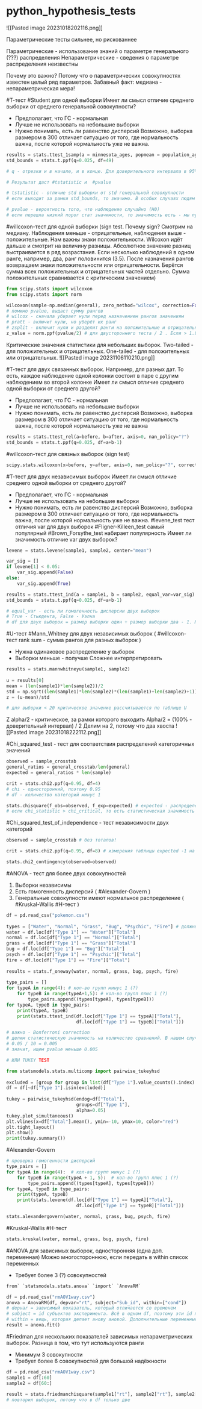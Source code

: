 # python_hypothesis_tests


![[Pasted image 20231018202116.png]]

Параметрические тесты сильнее, но рискованнее

Параметрические - использование знаний о параметре генерального (???) распределения
Непараметрические - сведения о параметре распределения неизвестны

Почему это важно? Потому что о параметрических совокупностях известен целый ряд параметров. Забавный факт: медиана - непараметрическая мера!

#Т-тест #Student для одной выборки
Имеет ли смысл отличие среднего выборки от среднего генеральной совокупности?
- Предполагает, что ГС - нормальная
- Лучше не использовать на небольшие выборки
- Нужно понимать, есть ли равенство дисперсий
Возможно, выборка размером в 300 отличает ситуацию от того, где нормальность важна, после которой нормальность уже не важна.
```Python
results = stats.ttest_1samp(a = minnesota_ages, popmean = population_ages.mean())  
std_bounds = stats.t.ppf(q=0.025, df=49) 

# q - отрезки и в начале, и в конце. Для доверительного интервала в 95% надо 2,5% и там, и там, поэтому ставим 0.025, так как нам нужно узнать начало std

# Результат даст #tstatistic и  #pvalue 

# tstatistic - отличие std выборки от std генеральной совокупности
# если выходит за рамки std_bounds, то значимо. В особых случаях людям нужна помощь

# pvalue - вероятность того, что наблюдение случайно (H0)
# если перешла низкий порог стат значимости, то значимость есть - мы пускаем её обездоленную домой
```

#willcoxon-тест для одной выборки (sign test. Почему sign? Смотрим на медиану. Наблюдения меньше - отрицательные, наблюдения выше - положительные. Нам важны знаки положительности. Wilcoxon идёт дальше и смотрит на величину разницы. Абсолютное значение разниц выстраивается в ряд возрастания. Если несколько наблюдений в одном ранге, например, два, ранг половинится (3.5). После назначения рангов возвращаем знаки положительности или отрицательности. Берётся сумма всех положительных и отрицательных частей отдельно. Сумма положительных сравнивается с критическим значением)
```Python
from scipy.stats import wilcoxon
from scipy.stats import norm

wilcoxon(sample-np.median(general), zero_method="wilcox", correction=False)
# помимо pvalue, выдаст сумму рангов
# wilcox - сначала убирает нули перед назначением рангов значениям
# pratt - включит нули, но уберёт их ранг
# zsplit - включит нули и разделит ранги на положительные и отрицательные
z_value = norm.ppf(pvalue/2) # для двустороннего теста / 2 . Если > 1.96 для нормального распределения, то отвергаем Г0. Нужно, если выборка слишком большая для таблицы критических значений. РАССЧИТВАЕТСЯ ПО Z-ТАБЛИЦЕ
```

Критические значения статистики для небольших выборок. Two-tailed - для положительных и отрицательных. One-tailed - для положительных или отрицательных.
![[Pasted image 20231106110210.png]]

#Т-тест для двух связанных выборок. Например, для разных дат. То есть, каждое наблюдение одной колонки состоит в паре с другим наблюдением во второй колонке
Имеет ли смысл отличие среднего одной выборки от среднего другой?
- Предполагает, что ГС - нормальная
- Лучше не использовать на небольшие выборки
- Нужно понимать, есть ли равенство дисперсий
Возможно, выборка размером в 300 отличает ситуацию от того, где нормальность важна, после которой нормальность уже не важна
```Python
results = stats.ttest_rel(a=before, b=after, axis=0, nan_policy="?")
std_bounds = stats.t.ppf(q=0.025, df=a+b-1)
```

#willcoxon-тест для связных выборок (sign test)
```Python
scipy.stats.wilcoxon(x=before, y=after, axis=0, nan_policy="?", correction=False)
```

#Т-тест для двух независимых выборок
Имеет ли смысл отличие среднего одной выборки от среднего другой?
- Предполагает, что ГС - нормальная
- Лучше не использовать на небольшие выборки
- Нужно понимать, есть ли равенство дисперсий
Возможно, выборка размером в 300 отличает ситуацию от того, где нормальность важна, после которой нормальность уже не важна.
#levene_test тест отличия var для двух выборок
#Fligner-Killeen_test самый популярный
#Brown_Forsythe_test набирает популярность
Имеет ли значимость отличие var двух выборок?
```Python  
levene = stats.levene(sample1, sample2, center="mean")

var_sig = []
if levene[1] < 0.05:  
    var_sig.append(False)  
else:  
    var_sig.append(True)

results = stats.ttest_ind(a = sample1, b = sample2, equal_var=var_sig)
std_bounds = stats.t.ppf(q=0.025, df=a+b-1)

# equal_var - есть ли гомогенность дисперсии двух выборок
# True - Стьюдента, False - Уэлча
# df для двух выборок = размер выборки один + размер выборки два - 1. Но вообще его показывает в результатах
```

#U-тест #Mann_Whitney  для двух независимых выборок ( #willcoxon-тест rank sum - сумма рангов для разных выборок )
- Нужна одинаковое распределение у выборок
- Выборки меньше - получше
Сложнее интерпретировать
```Python
results = stats.mannwhitneyu(sample1, sample2)
  
u = results[0]  
mean = (len(sample1)*len(sample2))/2  
std = np.sqrt((len(sample1)*len(sample2)*(len(sample1)+len(sample2)+1))/12)  
z = (u-mean)/std

# для выборки < 20 критическое значение рассчитывается по таблице U
```
Z alpha/2 - критическое, за рамки которого выходить
Alpha/2 = (100% - доверительный интервал) / 2
Делим на 2, потому что два хвоста
![[Pasted image 20231018222112.png]]

#Chi_squared_test - тест для соответствия распределений категоричных значений
```Python
observed = sample_crosstab
general_ratios = general_crosstab/len(general)
expected = general_ratios * len(sample)

crit = stats.chi2.ppf(q=0.95, df=4)
# chi - односторонний, поэтому 0.95
# df - количество категорий минус 1

stats.chisquare(f_obs=observed, f_exp=expected) # expected - распределение, которые мы должны ожидать от генеральной совокупности, если выборка репрезентативна
# если chi_statistic > chi_critical, то есть статистическая значимость
```

#Chi_squared_test_of_independence - тест независимости двух категорий
```Python
observed = sample_crosstab # без тоталов!

crit = stats.chi2.ppf(q=0.95, df=8) # измерения таблицы expected -1 на каждом измерении, помноженные друг на друга (таблица 3/5 = 8)

stats.chi2_contingency(observed=observed)
```

#ANOVA - тест для более двух совокупностей
1. Выборки независимы
2. Есть гомогенность дисперсий ( #Alexander-Govern )
3. Генеральные совокупности имеют нормальное распределение ( #Kruskal-Wallis #H-тест )
```Python
df = pd.read_csv("pokemon.csv")  
  
types = ["Water", "Normal", "Grass", "Bug", "Psychic", "Fire"] # должны быть как в df
water = df.loc[df["Type 1"] == "Water"]["Total"]  
normal = df.loc[df["Type 1"] == "Normal"]["Total"]  
grass = df.loc[df["Type 1"] == "Grass"]["Total"]  
bug = df.loc[df["Type 1"] == "Bug"]["Total"]  
psych = df.loc[df["Type 1"] == "Psychic"]["Total"]  
fire = df.loc[df["Type 1"] == "Fire"]["Total"]  
  
results = stats.f_oneway(water, normal, grass, bug, psych, fire) 
  
type_pairs = []  
for typeA in range(4): # кол-во групп минус 1 (?)
    for typeB in range(typeA+1,5): # кол-во групп плюс 1 (?)
        type_pairs.append((types[typeA], types[typeB]))  
for typeA, typeB in type_pairs:  
    print(typeA, typeB)  
    print(stats.ttest_ind(df.loc[df["Type 1"] == typeA]["Total"],  
                          df.loc[df["Type 1"] == typeB]["Total"]))

# важно - Bonferroni correction
# делим статистическую значимость на количество сравнений. В нашем случае 10
# 0.05 / 10 = 0.005
# значит, ищем pvalue меньше 0.005

# ИЛИ TUKEY TEST

from statsmodels.stats.multicomp import pairwise_tukeyhsd  
  
excluded = [group for group in list(df["Type 1"].value_counts().index) if group not in types]  
df = df[~df["Type 1"].isin(excluded)]  
  
tukey = pairwise_tukeyhsd(endog=df["Total"],  
                          groups=df["Type 1"],  
                          alpha=0.05)  
tukey.plot_simultaneous()  
plt.vlines(x=df["Total"].mean(), ymin=-10, ymax=10, color="red")  
plt.tight_layout()  
plt.show()  
print(tukey.summary())
```

#Alexander-Govern 
```Python
# проверка гомогенности дисперсий
type_pairs = []  
for typeA in range(4):  # кол-во групп минус 1 (?)  
    for typeB in range(typeA + 1, 5):  # кол-во групп плюс 1 (?)  
        type_pairs.append((types[typeA], types[typeB]))  
for typeA, typeB in type_pairs:  
    print(typeA, typeB)  
    print(stats.levene(df.loc[df["Type 1"] == typeA]["Total"],  
                          df.loc[df["Type 1"] == typeB]["Total"]))

stats.alexandergovern(water, normal, grass, bug, psych, fire)
```


#Kruskal-Wallis #H-тест 
```Python
stats.kruskal(water, normal, grass, bug, psych, fire) 
```

#ANOVA для зависимых выборок, односторонняя (одна доп. переменная)
Можно многостороннюю, если передать в within список переменных
- Требует более 3 (?) совокупностей
```Python
from` `statsmodels.stats.anova` `import` `AnovaRM`

df = pd.read_csv("rmAOV1way.csv")  
anova = AnovaRM(df, depvar="rt", subject="Sub_id", within=["cond"])  
# depvar = зависимый показатель, который отличается со временем
# subject = id субъектов эксперимента. Всё в одном df, поэтому эти id повторяются
# within = вещь, которая делает анову ановой. Дополнительные переменные, на которые мы смотрим
result = anova.fit()
```

#Friedman для нескольких показателей зависимых непараметрических выборок. Разница в том, что тут используются ранги
- Минимум 3 совокупности
- Требует более 6 совокупностей для большой надёжности
```Python
df = pd.read_csv("rmAOV1way.csv")  
sample1 = df[:60]  
sample2 = df[60:]  
  
result = stats.friedmanchisquare(sample1["rt"], sample2["rt"], sample2["rt"])
# повторил выборок, потому что в df только две
```
